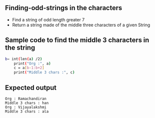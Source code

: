 ## Finding-odd-strings in the characters
- Find a string of odd length greater 7
- Return a string made of the middle three characters of a given String

## Sample code to find the middle 3 characters in the string
```sh
b= int(len(a) /2)
	print("Org :", a)
	c = a[b-1:b+2]
	print("Middle 3 chars :", c)
  ```
 ## Expected output
 ```
 Org : Ramachandiran
Middle 3 chars : han
Org : Vijayalakshmi
Middle 3 chars : ala
```
